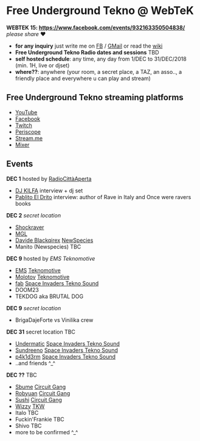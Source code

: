 # Free Underground Tekno @ WebTeK 

**WEBTEK 15: https://www.facebook.com/events/932163350504838/** *please share* ❤️

- **for any inquiry** just write me on [FB](https://www.facebook.com/streaming.teknival) / [GMail](fabrizio.salmi@gmail.com) or read the [wiki](https://github.com/fabriziosalmi/webtek/wiki)
- **Free Underground Tekno Radio dates and sessions** TBD
- **self hosted schedule**: any time, any day from 1/DEC to 31/DEC/2018 (min. 1H, live or djset)
- **where??**: anywhere (your room, a secret place, a TAZ, an asso.., a friendly place and everywhere u can play and stream)

## Free Underground Tekno streaming platforms

- [YouTube](https://www.youtube.com/channel/UC4Qa1dYujyjeilj1YCIGJtw)
- [Facebook](https://www.facebook.com/Free.Underground.Tekno.Radio/)
- [Twitch](https://www.twitch.tv/freeundergroundtekno/)
- [Periscope](https://pscp.tv/freeundergroundtekno)
- [Stream.me](https://www.stream.me/freetekno23)
- [Mixer](https://mixer.com/freetekno23)

## Events

**DEC 1** hosted by [RadioCittàAperta](http://www.radiocittaperta.it/)

- [DJ KILFA](https://www.facebook.com/DJ.KILFA/) interview + dj set
- [Pablito El Drito](https://www.facebook.com/pablitoeldritodj/) interview: author of Rave in Italy and Once were ravers books

**DEC 2** *secret location*

- [Shockraver](https://www.facebook.com/shockraver23/)
- [MGL](https://www.facebook.com/mgl32/)
- [Davide Blackqirex](https://www.facebook.com/Blackqirex-337143289641041/) [NewSpecies](https://www.facebook.com/NOTFORHUMANS/)
- Manito (Newspecies) TBC

**DEC 9** hosted by *EMS Teknomotive*

- [EMS](https://www.facebook.com/emsteknomotive/) [Teknomotive](https://www.facebook.com/Tekno-Motive-Sound-System-163194617107451/)
- [Molotov](https://www.facebook.com/molotovteknomotive/) [Teknomotive](https://www.facebook.com/Tekno-Motive-Sound-System-163194617107451/)
- [fab](https://www.facebook.com/streaming.teknival) [Space Invaders Tekno Sound](https://www.facebook.com/spaceinvaderstekno/)
- DOOM23
- TEKDOG aka BRUTAL DOG

**DEC 9** *secret location*

- BrigaDajeForte vs Vinilika crew

**DEC 31** secret location TBC

- [Undermatic](https://www.facebook.com/andrea.undermatic) [Space Invaders Tekno Sound](https://www.facebook.com/spaceinvaderstekno/)
- [Sundreeno](https://www.facebook.com/alessandro.pagliaro.3) [Space Invaders Tekno Sound](https://www.facebook.com/spaceinvaderstekno/)
- [p4k1d3rm](https://www.facebook.com/P4KID3RM/) [Space Invaders Tekno Sound](https://www.facebook.com/spaceinvaderstekno/)
- ..and friends ^_^

**DEC ??** TBC

- [Sbume](https://www.facebook.com/sbumee/) [Circuit Gang](https://www.facebook.com/Circuitgang/)
- [Robyuan](https://www.facebook.com/Robyuankerobyofficial/) [Circuit Gang](https://www.facebook.com/Circuitgang/)
- [Sushi](https://soundcloud.com/sushi_hc) [Circuit Gang](https://www.facebook.com/Circuitgang/)
- [Wizzy](https://www.facebook.com/wizzy.tkw/) [TKW](https://www.facebook.com/woodoosoundsystem/)
- Italo TBC
- Fuckin'Frankie TBC
- Shivo TBC
- more to be confirmed ^_^



